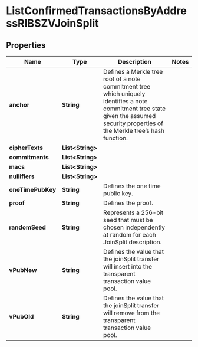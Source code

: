 

# ListConfirmedTransactionsByAddressRIBSZVJoinSplit


## Properties

| Name | Type | Description | Notes |
|------------ | ------------- | ------------- | -------------|
|**anchor** | **String** | Defines a Merkle tree root of a note commitment tree which uniquely identifies a note commitment tree state given the assumed security properties of the Merkle tree’s  hash function. |  |
|**cipherTexts** | **List&lt;String&gt;** |  |  |
|**commitments** | **List&lt;String&gt;** |  |  |
|**macs** | **List&lt;String&gt;** |  |  |
|**nullifiers** | **List&lt;String&gt;** |  |  |
|**oneTimePubKey** | **String** | Defines the one time public key. |  |
|**proof** | **String** | Defines the proof. |  |
|**randomSeed** | **String** | Represents a 256-bit seed that must be chosen independently at random for each JoinSplit description. |  |
|**vPubNew** | **String** | Defines the value that the joinSplit transfer will insert into the transparent transaction value pool. |  |
|**vPubOld** | **String** | Defines the value that the joinSplit transfer will remove from the transparent transaction value pool. |  |



